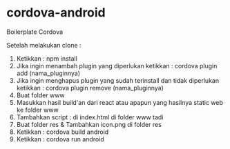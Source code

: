 # cordova-android
Boilerplate Cordova 

Setelah melakukan clone :

1. Ketikkan : npm install
2. Jika ingin menambah plugin yang diperlukan ketikkan : cordova plugin add (nama_pluginnya)
3. Jika ingin menghapus plugin yang sudah terinstall dan tidak diperlukan ketikkan : cordova plugin remove (nama_pluginnya)
4. Buat folder www
5. Masukkan hasil build'an dari react atau apapun yang hasilnya static web ke folder www
6. Tambahkan script : <script src="cordova.js"></script> di index.html di folder www tadi
7. Buat folder res & Tambahkan icon.png di folder res
8. Ketikkan : cordova build android
9. Ketikkan : cordova run android
